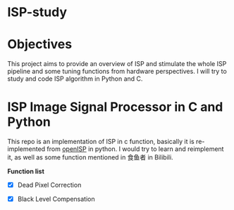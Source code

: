 # ISP-study

# Objectives

This project aims to provide an overview of ISP and stimulate the whole ISP pipeline and some tuning functions from hardware perspectives.
I will try to study and code ISP algorithm in Python and C. 

# ISP Image Signal Processor in C and Python

This repo is an implementation of ISP in c function, basically it is re-implemented from [openISP](https://github.com/cruxopen/openISP) in python.
I would try to learn and reimplement it, as well as some function mentioned in 食鱼者 in Bilibili.

**Function list**

- [x] Dead Pixel Correction

- [x] Black Level Compensation
